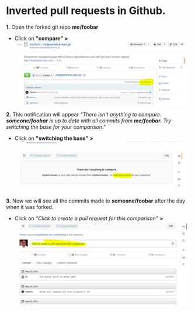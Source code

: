 # Inverted pull requests in Github.

__1.__ Open the forked git repo __me/foobar__
- Click on __"compare"__ **>**
![First image](/Assets/pc_1a.png?raw=true "Page Screenshot")

**2.** This notification will appear *"There isn't anything to compare. **someone/foobar** is up to date with all commits from **me/foobar.** Try switching the base for your comparison."*
- Click on __"switching the base"__ **>**
![Second image](/Assets/pc_2a.png?raw=true "Page Screenshot")

**3.** Now we will see all the commits made to **someone/foobar** after the day when it was forked.
- Click on *"Click to create a pull request for this comparison"* **>**
![Third image](/Assets/pc_3a.png?raw=true "Page Screenshot")
